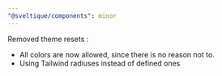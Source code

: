 ```yaml
---
"@sveltique/components": minor
---
```


Removed theme resets :
* All colors are now allowed, since there is no reason not to.
* Using Tailwind radiuses instead of defined ones
